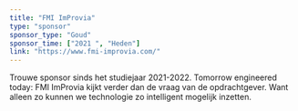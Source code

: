 ```yaml
---
title: "FMI ImProvia"
type: "sponsor"
sponsor_type: "Goud"
sponsor_time: ["2021 ", "Heden"]
link: "https://www.fmi-improvia.com/"
---
```


Trouwe sponsor sinds het studiejaar 2021-2022. Tomorrow engineered today: FMI ImProvia kijkt verder dan de vraag van de opdrachtgever. Want alleen zo kunnen we technologie zo intelligent mogelijk inzetten.
